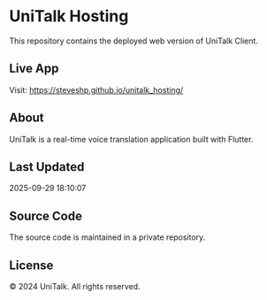 # UniTalk Hosting

This repository contains the deployed web version of UniTalk Client.

## Live App
Visit: https://steveshp.github.io/unitalk_hosting/

## About
UniTalk is a real-time voice translation application built with Flutter.

## Last Updated
2025-09-29 18:10:07

## Source Code
The source code is maintained in a private repository.

## License
© 2024 UniTalk. All rights reserved.
